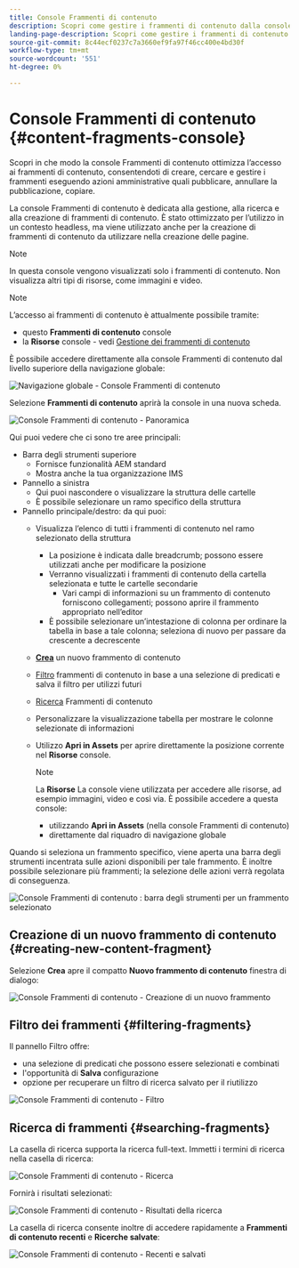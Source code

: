 ```yaml
---
title: Console Frammenti di contenuto
description: Scopri come gestire i frammenti di contenuto dalla console Frammenti di contenuto .
landing-page-description: Scopri come gestire i frammenti di contenuto dalla console Frammenti di contenuto , che si concentra sull’utilizzo di volumi elevati di frammenti di contenuto per casi d’uso headless, ma viene utilizzata anche per la creazione delle pagine.
source-git-commit: 8c44ecf0237c7a3660ef9fa97f46cc400e4bd30f
workflow-type: tm+mt
source-wordcount: '551'
ht-degree: 0%

---
```


# Console Frammenti di contenuto  {#content-fragments-console}

Scopri in che modo la console Frammenti di contenuto ottimizza l’accesso ai frammenti di contenuto, consentendoti di creare, cercare e gestire i frammenti eseguendo azioni amministrative quali pubblicare, annullare la pubblicazione, copiare.

La console Frammenti di contenuto è dedicata alla gestione, alla ricerca e alla creazione di frammenti di contenuto. È stato ottimizzato per l’utilizzo in un contesto headless, ma viene utilizzato anche per la creazione di frammenti di contenuto da utilizzare nella creazione delle pagine.

>[!NOTE]
>
>In questa console vengono visualizzati solo i frammenti di contenuto. Non visualizza altri tipi di risorse, come immagini e video.

>[!NOTE]
>
>L’accesso ai frammenti di contenuto è attualmente possibile tramite:
>
>* questo **Frammenti di contenuto** console
>* la **Risorse** console - vedi [Gestione dei frammenti di contenuto](/help/assets/content-fragments/content-fragments-managing.md)


È possibile accedere direttamente alla console Frammenti di contenuto dal livello superiore della navigazione globale:

![Navigazione globale - Console Frammenti di contenuto](assets/cfc-global-navigation.png)

Selezione **Frammenti di contenuto** aprirà la console in una nuova scheda.

![Console Frammenti di contenuto - Panoramica](assets/cfc-console-overview.png)

Qui puoi vedere che ci sono tre aree principali:

* Barra degli strumenti superiore
   * Fornisce funzionalità AEM standard
   * Mostra anche la tua organizzazione IMS
* Pannello a sinistra
   * Qui puoi nascondere o visualizzare la struttura delle cartelle
   * È possibile selezionare un ramo specifico della struttura
* Pannello principale/destro: da qui puoi:
   * Visualizza l’elenco di tutti i frammenti di contenuto nel ramo selezionato della struttura
      * La posizione è indicata dalle breadcrumb; possono essere utilizzati anche per modificare la posizione
      * Verranno visualizzati i frammenti di contenuto della cartella selezionata e tutte le cartelle secondarie
         * Vari campi di informazioni su un frammento di contenuto forniscono collegamenti; possono aprire il frammento appropriato nell’editor
      * È possibile selezionare un’intestazione di colonna per ordinare la tabella in base a tale colonna; seleziona di nuovo per passare da crescente a decrescente
   * **[Crea](#creating-new-content-fragment)** un nuovo frammento di contenuto
   * [Filtro](#filtering-fragments) frammenti di contenuto in base a una selezione di predicati e salva il filtro per utilizzi futuri
   * [Ricerca](#searching-fragments) Frammenti di contenuto
   * Personalizzare la visualizzazione tabella per mostrare le colonne selezionate di informazioni
   * Utilizzo **Apri in Assets** per aprire direttamente la posizione corrente nel **Risorse** console.

      >[!NOTE]
      >
      >La **Risorse** La console viene utilizzata per accedere alle risorse, ad esempio immagini, video e così via.  È possibile accedere a questa console:
      >
      >* utilizzando **Apri in Assets** (nella console Frammenti di contenuto)
      >* direttamente dal riquadro di navigazione globale


Quando si seleziona un frammento specifico, viene aperta una barra degli strumenti incentrata sulle azioni disponibili per tale frammento. È inoltre possibile selezionare più frammenti; la selezione delle azioni verrà regolata di conseguenza.

![Console Frammenti di contenuto : barra degli strumenti per un frammento selezionato](assets/cfc-fragment-toolbar.png)

## Creazione di un nuovo frammento di contenuto {#creating-new-content-fragment}

Selezione **Crea** apre il compatto **Nuovo frammento di contenuto** finestra di dialogo:

![Console Frammenti di contenuto - Creazione di un nuovo frammento](assets/cfc-console-create.png)

## Filtro dei frammenti {#filtering-fragments}

Il pannello Filtro offre:

* una selezione di predicati che possono essere selezionati e combinati
* l&#39;opportunità di **Salva** configurazione
* opzione per recuperare un filtro di ricerca salvato per il riutilizzo

![Console Frammenti di contenuto - Filtro](assets/cfc-console-filter.png)

## Ricerca di frammenti {#searching-fragments}

La casella di ricerca supporta la ricerca full-text. Immetti i termini di ricerca nella casella di ricerca:

![Console Frammenti di contenuto - Ricerca](assets/cfc-console-search-01.png)

Fornirà i risultati selezionati:

![Console Frammenti di contenuto - Risultati della ricerca](assets/cfc-console-search-02.png)

La casella di ricerca consente inoltre di accedere rapidamente a **Frammenti di contenuto recenti** e **Ricerche salvate**:

![Console Frammenti di contenuto - Recenti e salvati](assets/cfc-console-search-03.png)
